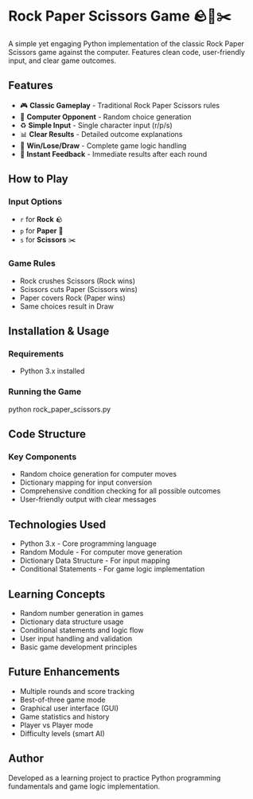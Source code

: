 # Rock Paper Scissors Game 🪨📄✂️

A simple yet engaging Python implementation of the classic Rock Paper Scissors game against the computer. Features clean code, user-friendly input, and clear game outcomes.

## Features
- 🎮 **Classic Gameplay** - Traditional Rock Paper Scissors rules
- 🤖 **Computer Opponent** - Random choice generation
- ♻️ **Simple Input** - Single character input (r/p/s)
- 📊 **Clear Results** - Detailed outcome explanations
- 🎯 **Win/Lose/Draw** - Complete game logic handling
- 🔄 **Instant Feedback** - Immediate results after each round

## How to Play

### Input Options
- `r` for **Rock** 🪨
- `p` for **Paper** 📄  
- `s` for **Scissors** ✂️

### Game Rules
- Rock crushes Scissors (Rock wins)
- Scissors cuts Paper (Scissors wins)
- Paper covers Rock (Paper wins)
- Same choices result in Draw

## Installation & Usage

### Requirements
- Python 3.x installed

### Running the Game
python rock_paper_scissors.py

## Code Structure
### Key Components
- Random choice generation for computer moves
- Dictionary mapping for input conversion
- Comprehensive condition checking for all possible outcomes
- User-friendly output with clear messages

## Technologies Used
- Python 3.x - Core programming language
- Random Module - For computer move generation
- Dictionary Data Structure - For input mapping
- Conditional Statements - For game logic implementation

## Learning Concepts
- Random number generation in games
- Dictionary data structure usage
- Conditional statements and logic flow
- User input handling and validation
- Basic game development principles

## Future Enhancements
- Multiple rounds and score tracking
- Best-of-three game mode
- Graphical user interface (GUI)
- Game statistics and history
- Player vs Player mode
- Difficulty levels (smart AI)

## Author
Developed as a learning project to practice Python programming fundamentals and game logic implementation. 